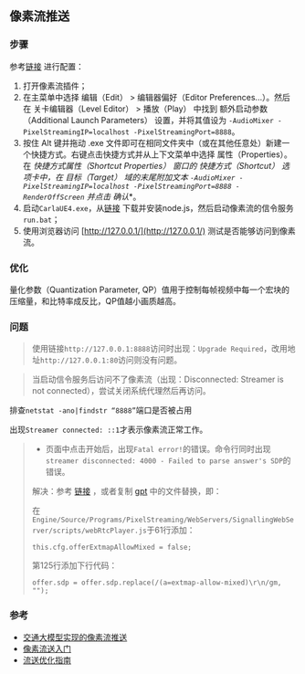 ## 像素流推送

### 步骤
参考[链接](https://dev.epicgames.com/documentation/zh-cn/unreal-engine/getting-started-with-pixel-streaming?application_version=4.27) 进行配置：

1. 打开像素流插件；
2. 在主菜单中选择 编辑（Edit） > 编辑器偏好（Editor Preferences...）。然后在 关卡编辑器（Level Editor） > 播放（Play） 中找到 额外启动参数（Additional Launch Parameters） 设置，并将其值设为 `-AudioMixer -PixelStreamingIP=localhost -PixelStreamingPort=8888`。
3. 按住 Alt 键并拖动 .exe 文件即可在相同文件夹中（或在其他任意处）新建一个快捷方式。右键点击快捷方式并从上下文菜单中选择 属性（Properties）。在 *快捷方式属性（Shortcut Properties） 窗口的 快捷方式（Shortcut） 选项卡中，在 目标（Target） 域的末尾附加文本 `-AudioMixer -PixelStreamingIP=localhost -PixelStreamingPort=8888 -RenderOffScreen` 并点击 确认**。
4. 启动`CarlaUE4.exe`，从[链接](https://nodejs.org/zh-cn/download) 下载并安装node.js，然后启动像素流的信令服务`run.bat`；
5. 使用浏览器访问 [http://127.0.0.1/](http://127.0.0.1/) 测试是否能够访问到像素流。

### 优化
量化参数（Quantization Parameter, QP）值用于控制每帧视频中每一个宏块的压缩量，和比特率成反比，QP值越小画质越高。

### 问题
> 使用链接`http://127.0.0.1:8888`访问时出现：`Upgrade Required`，改用地址`http://127.0.0.1:80`访问则没有问题。

>  当启动信令服务后访问不了像素流（出现：Disconnected: Streamer is not connected），尝试关闭系统代理然后再访问。

排查`netstat -ano|findstr “8888”`端口是否被占用

出现`Streamer connected: ::1`才表示像素流正常工作。

> - 页面中点击开始后，出现`Fatal error!`的错误。命令行同时出现`streamer disconnected: 4000 - Failed to parse answer's SDP`的错误。
> 
> 解决：参考 [链接](https://zhuanlan.zhihu.com/p/383825174) ，或者复制 [gpt](https://github.com/OpenHUTB/gpt) 中的文件替换，即：
> 
> 在`Engine/Source/Programs/PixelStreaming/WebServers/SignallingWebServer/scripts/webRtcPlayer.js`于61行添加：
> ```
> this.cfg.offerExtmapAllowMixed = false;
> ``` 
> 第125行添加下行代码：
> ```shell
> offer.sdp = offer.sdp.replace(/(a=extmap-allow-mixed)\r\n/gm, "");
> ```

### 参考

- [交通大模型实现的像素流推送](https://github.com/OpenHUTB/gpt/tree/main/sim/WindowsNoEditor/Engine/Source/Programs/PixelStreaming/WebServers/SignallingWebServer)
- [像素流送入门](https://dev.epicgames.com/documentation/zh-cn/unreal-engine/getting-started-with-pixel-streaming?application_version=4.27)
- [流送优化指南](https://dev.epicgames.com/documentation/zh-cn/unreal-engine/stream-tuning-guide)
